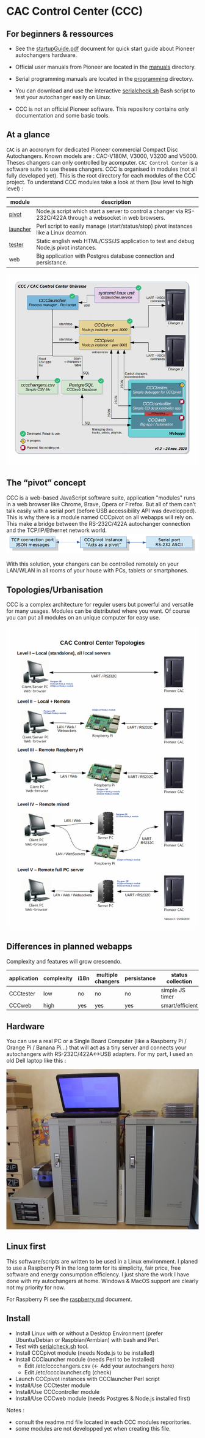 # CAC Control Center (CCC)
## For beginners & ressources

* See the [startupGuide.pdf](./startupGuide.pdf) document for quick start guide about Pioneer autochangers hardware.

* Official user manuals from Pioneer are located in the [manuals](./manuals/) directory.

* Serial programming manuals are located in the [programming](./programming/) directory.

* You can download and use the interactive [serialcheck.sh](./serialcheck.sh) Bash script to test your autochanger easily on Linux.

* CCC is not an official Pioneer software. This repository contains only documentation and some basic tools.

## At a glance
`CAC` is an accronym for dedicated Pioneer commercial Compact Disc Autochangers. Known models are : CAC-V180M, V3000, V3200 and V5000. Theses changers can only controlled by acomputer. `CAC Control Center` is a software suite to use theses changers. CCC is organised in modules (not all fully developed yet). This is the root directory for each modules of the CCC project. To understand CCC modules take a look at them (low level to high level) :

| module | description|
|-|-|
| [pivot](https://github.com/duprej/cccpivot) | Node.js script which start a server to control a changer via RS-232C/422A through a websocket in web browsers.|
| [launcher](https://github.com/duprej/ccclauncher) | Perl script to easily manage (start/status/stop) pivot instances like a Linux deamon.|
| [tester](https://github.com/duprej/ccctester) | Static english web HTML/CSS/JS application to test and debug Node.js pivot instances.|
| web | Big application with Postgres database connection and persistance.|

![Image of CCCUniverse](images/cccUniverse.gif)

## The “pivot” concept
CCC is a web-based JavaScript software suite, application "modules" runs in a web browser like Chrome, Brave, Opera or Firefox. But all of them can’t talk easily with a serial port (before USB accessibility API was developped). This is why there is a module named CCCpivot on all webapps will rely on. This make a bridge between the RS-232C/422A autochanger connection and the TCP/IP/Ethernet network world.
![Pivot](images/cccPivot.png)

With this solution, your changers can be controlled remotely on your LAN/WLAN in all rooms of your house with PCs, tablets or smartphones.

## Topologies/Urbanisation
CCC is a complex architecture for reguler users but powerful and versatile for many usages. Modules can be distributed where you want. Of course you can put all modules on an unique computer for easy use.

![Topologies](images/cccTopologies.gif)

## Differences in planned webapps
Complexity and features will grow crescendo.

| application   | complexity | i18n | multiple changers  | persistance | status collection |
|---------------|------------|------|--------------------|-------------| ------------------|
| CCCtester     | low        | no   | no                 | no          | simple JS timer |
| CCCweb        | high       | yes  | yes                | yes         | smart/efficient |


## Hardware
You can use a real PC or a Single Board Computer (like a Raspberry Pi / Orange Pi / Banana Pi...) that will act as a tiny server and connects your autochangers with RS-232C/422A<->USB adapters. For my part, I used an old Dell laptop like this :

![Installation](images/cacHardware.jpg)

## Linux first
This software/scripts are written to be used in a Linux environment. I planed to use a Raspberry Pi in the long term for its simplicity, fair price, free software and energy consumption efficiency. I just share the work I have done with my autochangers at home. Windows & MacOS support are clearly not my priority for now.

For Raspberry Pi see the [raspberry.md](./raspberry.md) document.

## Install
* Install Linux with or without a Desktop Environment (prefer Ubuntu/Debian or Raspbian/Armbian) with bash and Perl.
* Test with [serialcheck.sh](./serialcheck.sh) tool.
* Install CCCpivot module (needs Node.js to be installed)
* Install CCClauncher module (needs Perl to be installed)
    * Edit /etc/cccchangers.csv (<- Add your autochangers here)
    * Edit /etc/cccclauncher.cfg (check)
* Launch CCCpivot instances with CCClauncher Perl script
* Install/Use CCCtester module
* Install/Use CCCcontroller module
* Install/Use CCCweb module (needs Postgres & Node.js installed first)

Notes : 
- consult the readme.md file located in each CCC modules reporitories.
- some modules are not developped yet when creating this file.
